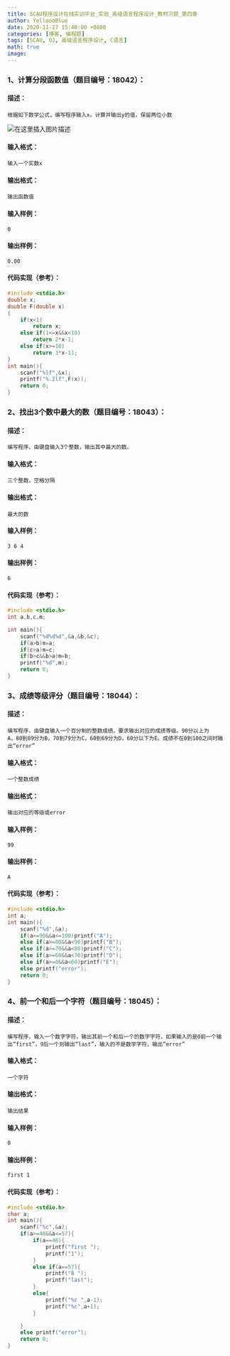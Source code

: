 ```yaml
---
title: SCAU程序设计在线实训平台_实验_高级语言程序设计_教材习题_第四章
author: YelloooBlue
date: 2020-11-27 15:40:00 +0800
categories: [博客, 编程题]
tags: [SCAU, OJ, 高级语言程序设计, C语言]
math: true
image: 
---
```



### 1、计算分段函数值（题目编号：18042）：
#### 描述：
	根据如下数学公式，编写程序输入x，计算并输出y的值，保留两位小数
![在这里插入图片描述](https://img-blog.csdnimg.cn/20201126174017158.png#pic_center)


#### 输入格式：
	输入一个实数x
#### 输出格式：
	输出函数值
#### 输入样例：
	0
#### 输出样例：
	0.00
#### 代码实现（参考）：
```c
#include <stdio.h>
double x;
double F(double x)
{
    if(x<1)
        return x;
    else if(1<=x&&x<10)
        return 2*x-1;
    else if(x>=10)
        return 3*x-11;
}
int main(){
    scanf("%lf",&x);
    printf("%.2lf",F(x));
    return 0;
}
```



### 2、找出3个数中最大的数（题目编号：18043）：

#### 描述：
	编写程序，由键盘输入3个整数，输出其中最大的数。

#### 输入格式：
	三个整数，空格分隔

#### 输出格式：
	最大的数

#### 输入样例：
	3 6 4

#### 输出样例：
	6

#### 代码实现（参考）：
```c
#include <stdio.h>
int a,b,c,m;

int main(){
    scanf("%d%d%d",&a,&b,&c);
    if(a>b)m=a;
    if(c>a)m=c;
    if(b>c&&b>a)m=b;
    printf("%d",m);
    return 0;
}
```



### 3、成绩等级评分（题目编号：18044）：

#### 描述：
	编写程序，由键盘输入一个百分制的整数成绩，要求输出对应的成绩等级。90分以上为		A，80到89分为B，70到79分为C，60到69分为D，60分以下为E。成绩不在0到100之间时输出“error”

#### 输入格式：
	一个整数成绩

#### 输出格式：
	输出对应的等级或error

#### 输入样例：
	99

#### 输出样例：
	A

#### 代码实现（参考）：
```c
#include <stdio.h>
int a;
int main(){
    scanf("%d",&a);
    if(a>=90&&a<=100)printf("A");
    else if(a>=80&&a<90)printf("B");
    else if(a>=70&&a<80)printf("C");
    else if(a>=60&&a<70)printf("D");
    else if(a>=0&&a<60)printf("E");
    else printf("error");
    return 0;
}
```



### 4、前一个和后一个字符（题目编号：18045）：

#### 描述：
	编写程序，输入一个数字字符，输出其前一个和后一个的数字字符，如果输入的是0前一个输出“first”，9后一个则输出“last”，输入的不是数学字符，输出“error”

#### 输入格式：
	一个字符

#### 输出格式：
	输出结果

#### 输入样例：
	0

#### 输出样例：
	first 1
    
#### 代码实现（参考）：
```c
#include <stdio.h>
char a;
int main(){
    scanf("%c",&a);
    if(a>=48&&a<=57){
        if(a==48){
            printf("first ");
            printf("1");
        }
        else if(a==57){
            printf("8 ");
            printf("last");
        }
        else{
            printf("%c ",a-1);
            printf("%c",a+1);
        }

    }
    else printf("error");
    return 0;
}

